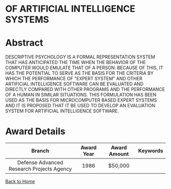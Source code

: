 
OF ARTIFICIAL INTELLIGENCE SYSTEMS
==================================

# Abstract


DESCRIPTIVE PSYCHOLOGY IS A FORMAL REPRESENTATION SYSTEM THAT HAS ANTICIPATED THE TIME WHEN THE BEHAVIOR OF THE COMPUTER WOULD EMULATE THAT OF A PERSON. BECAUSE OF THIS, IT HAS THE POTENTIAL TO SERVE AS THE BASIS FOR THE CRITERIA BY WHICH THE PERFORMANCE OF "EXPERT SYSTEM" AND OTHER ARTIFICIAL INTELLIGENCE SOFTWARE CAN BE EVALUATED AND DIRECTLY COMPARED WITH OTHER PROGRAMS AND THE PERFORMANCE OF A HUMAN IN SIMILAR SITUATIONS. THIS FORMULATION HAS BEEN USED AS THE BASIS FOR MICROCOMPUTER BASED EXPERT SYSTEMS AND IT IS PROPOSED THAT IT BE USED TO DEVELOP AN EVALUATION SYSTEM FOR ARTIFICIAL INTELLIGENCE SOFTWARE.  

# Award Details

|Branch|Award Year|Award Amount|Keywords|
| :---: | :---: | :---: | :---: |
|Defense Advanced Research Projects Agency|1986|$50,000||
  
  


[Back to Home](https://github.com/chrischow/dod_sbir_awards#876)